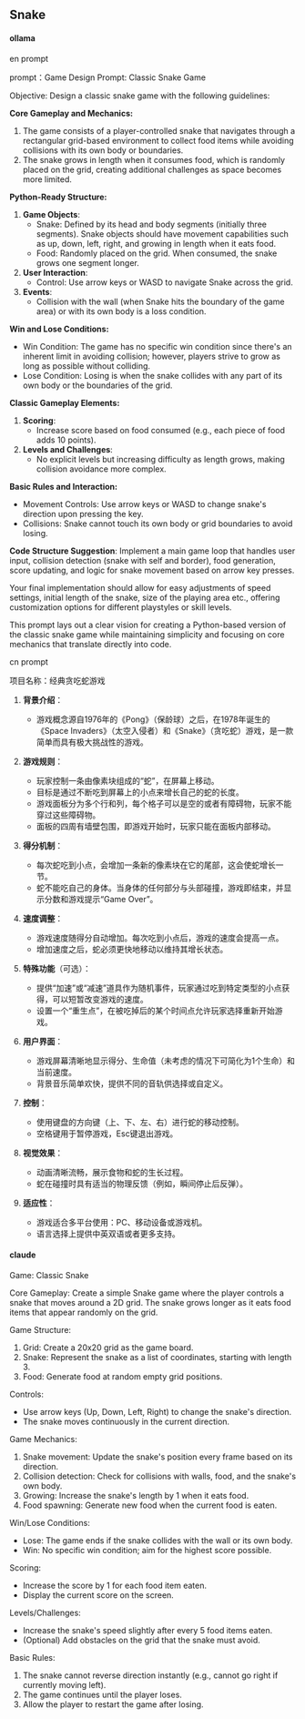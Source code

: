 ## Snake

#### ollama

en prompt

prompt：Game Design Prompt: Classic Snake Game

Objective:
Design a classic snake game with the following guidelines:

**Core Gameplay and Mechanics:**
1. The game consists of a player-controlled snake that navigates through a rectangular grid-based environment to collect food items while avoiding collisions with its own body or boundaries.
2. The snake grows in length when it consumes food, which is randomly placed on the grid, creating additional challenges as space becomes more limited.

**Python-Ready Structure:**
1. **Game Objects**:
   - Snake: Defined by its head and body segments (initially three segments). Snake objects should have movement capabilities such as up, down, left, right, and growing in length when it eats food.
   - Food: Randomly placed on the grid. When consumed, the snake grows one segment longer.
2. **User Interaction**:
   - Control: Use arrow keys or WASD to navigate Snake across the grid.
3. **Events**:
   - Collision with the wall (when Snake hits the boundary of the game area) or with its own body is a loss condition.

**Win and Lose Conditions:**
- Win Condition: The game has no specific win condition since there's an inherent limit in avoiding collision; however, players strive to grow as long as possible without colliding.
- Lose Condition: Losing is when the snake collides with any part of its own body or the boundaries of the grid.

**Classic Gameplay Elements:**
1. **Scoring**:
   - Increase score based on food consumed (e.g., each piece of food adds 10 points).
2. **Levels and Challenges**:
   - No explicit levels but increasing difficulty as length grows, making collision avoidance more complex.

**Basic Rules and Interaction:**
- Movement Controls: Use arrow keys or WASD to change snake's direction upon pressing the key.
- Collisions: Snake cannot touch its own body or grid boundaries to avoid losing.

**Code Structure Suggestion**:
Implement a main game loop that handles user input, collision detection (snake with self and border), food generation, score updating, and logic for snake movement based on arrow key presses.

Your final implementation should allow for easy adjustments of speed settings, initial length of the snake, size of the playing area etc., offering customization options for different playstyles or skill levels.

This prompt lays out a clear vision for creating a Python-based version of the classic snake game while maintaining simplicity and focusing on core mechanics that translate directly into code.

cn prompt

项目名称：经典贪吃蛇游戏

1. **背景介绍**：
   - 游戏概念源自1976年的《Pong》（保龄球）之后，在1978年诞生的《Space Invaders》（太空入侵者）和《Snake》（贪吃蛇）游戏，是一款简单而具有极大挑战性的游戏。

2. **游戏规则**：
   - 玩家控制一条由像素块组成的“蛇”，在屏幕上移动。
   - 目标是通过不断吃到屏幕上的小点来增长自己的蛇的长度。
   - 游戏面板分为多个行和列，每个格子可以是空的或者有障碍物，玩家不能穿过这些障碍物。
   - 面板的四周有墙壁包围，即游戏开始时，玩家只能在面板内部移动。

3. **得分机制**：
   - 每次蛇吃到小点，会增加一条新的像素块在它的尾部，这会使蛇增长一节。
   - 蛇不能吃自己的身体。当身体的任何部分与头部碰撞，游戏即结束，并显示分数和游戏提示“Game Over”。

4. **速度调整**：
   - 游戏速度随得分自动增加。每次吃到小点后，游戏的速度会提高一点。
   - 增加速度之后，蛇必须更快地移动以维持其增长状态。

5. **特殊功能**（可选）：
   - 提供“加速”或“减速”道具作为随机事件，玩家通过吃到特定类型的小点获得，可以短暂改变游戏的速度。
   - 设置一个“重生点”，在被吃掉后的某个时间点允许玩家选择重新开始游戏。

6. **用户界面**：
   - 游戏屏幕清晰地显示得分、生命值（未考虑的情况下可简化为1个生命）和当前速度。
   - 背景音乐简单欢快，提供不同的音轨供选择或自定义。

7. **控制**：
   - 使用键盘的方向键（上、下、左、右）进行蛇的移动控制。
   - 空格键用于暂停游戏，Esc键退出游戏。

8. **视觉效果**：
   - 动画清晰流畅，展示食物和蛇的生长过程。
   - 蛇在碰撞时具有适当的物理反馈（例如，瞬间停止后反弹）。

9. **适应性**：
   - 游戏适合多平台使用：PC、移动设备或游戏机。
   - 语言选择上提供中英双语或者更多支持。

#### claude

Game: Classic Snake

Core Gameplay:
Create a simple Snake game where the player controls a snake that moves around a 2D grid. The snake grows longer as it eats food items that appear randomly on the grid.

Game Structure:
1. Grid: Create a 20x20 grid as the game board.
2. Snake: Represent the snake as a list of coordinates, starting with length 3.
3. Food: Generate food at random empty grid positions.

Controls:
- Use arrow keys (Up, Down, Left, Right) to change the snake's direction.
- The snake moves continuously in the current direction.

Game Mechanics:
1. Snake movement: Update the snake's position every frame based on its direction.
2. Collision detection: Check for collisions with walls, food, and the snake's own body.
3. Growing: Increase the snake's length by 1 when it eats food.
4. Food spawning: Generate new food when the current food is eaten.

Win/Lose Conditions:
- Lose: The game ends if the snake collides with the wall or its own body.
- Win: No specific win condition; aim for the highest score possible.

Scoring:
- Increase the score by 1 for each food item eaten.
- Display the current score on the screen.

Levels/Challenges:
- Increase the snake's speed slightly after every 5 food items eaten.
- (Optional) Add obstacles on the grid that the snake must avoid.

Basic Rules:
1. The snake cannot reverse direction instantly (e.g., cannot go right if currently moving left).
2. The game continues until the player loses.
3. Allow the player to restart the game after losing.
